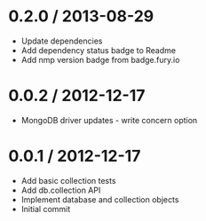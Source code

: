 
0.2.0 / 2013-08-29 
==================

 * Update dependencies
 * Add dependency status badge to Readme
 * Add nmp version badge from badge.fury.io

0.0.2 / 2012-12-17 
==================

  * MongoDB driver updates - write concern option

0.0.1 / 2012-12-17 
==================

  * Add basic collection tests
  * Add db.collection API
  * Implement database and collection objects
  * Initial commit
